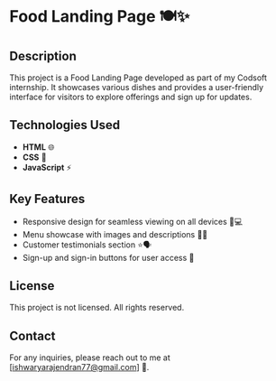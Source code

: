 # Food Landing Page 🍽️✨

## Description
This project is a Food Landing Page developed as part of my Codsoft internship. It showcases various dishes and provides a user-friendly interface for visitors to explore offerings and sign up for updates.

## Technologies Used
- **HTML** 🌐
- **CSS** 🎨
- **JavaScript** ⚡

## Key Features
- Responsive design for seamless viewing on all devices 📱💻
- Menu showcase with images and descriptions 🍔📸
- Customer testimonials section ⭐🗣️
- Sign-up and sign-in buttons for user access 🔑

## License
This project is not licensed. All rights reserved.

## Contact
For any inquiries, please reach out to me at [ishwaryarajendran77@gmail.com] 📧.
